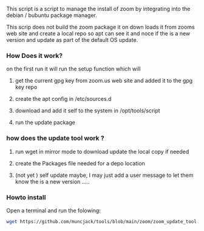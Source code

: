 


This script is a script to manage  the install of zoom by integrating into the
debian / bubuntu package manager.

This scrip does not build the zoom package it on down loads it from zooms web 
site and create a local repo so apt can see it and noce if the is a new version
 and update as part of the default OS update. 


### How Does it work? 

on the first run it will run the setup function which will

1. get the current gpg key from zoom.us web site and added it to the gpg key repo

2. create the apt config in /etc/sources.d

3. download and add it self to the system in /opt/tools/script

4. run the update package


### how does the update tool work ?

1. run wget in mirror mode to download update the local copy if needed 

2. create the Packages file needed for a depo location 

3. (not yet ) self update maybe, I may just add a user message to let them know the is a new version .....


### Howto install

Open a terminal and run the folowing:

```bash
wget https://github.com/muncjack/tools/blob/main/zoom/zoom_update_tool.sh | bash 
```

